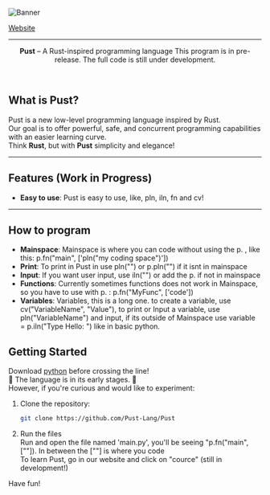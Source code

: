<p align="center">
  
  ![Banner](https://github.com/user-attachments/assets/2912f1f3-4c54-4d49-86a3-acf5b147a244)
</p>
<p align="center">
  
  [Website](https://pust-lang.github.io/web/)
</p>
<hr>
<p align="center">
  <b>Pust</b> – A Rust-inspired programming language  
  This program is in pre-release. The full code is still under development.
</p>


<br>

## What is Pust?

Pust is a new low-level programming language inspired by Rust.  
Our goal is to offer powerful, safe, and concurrent programming capabilities with an easier learning curve.  
Think **Rust**, but with **Pust** simplicity and elegance!

---

## Features (Work in Progress)

- **Easy to use**: Pust is easy to use, like, pln, iln, fn and cv!

---
## How to program
- **Mainspace**: Mainspace is where you can code without using the p. , like this: p.fn("main", ['pln("my coding space")'])
- **Print**: To print in Pust in use pln("") or p.pln("") if it isnt in mainspace
- **Input**: If you want user input, use iln("") or add the p. if not in mainspace
- **Functions**: Currently sometimes functions does not work in Mainspace, so you have to use with p. : p.fn("MyFunc", ['code'])
- **Variables**: Variables, this is a long one. to create a variable, use cv("VariableName", "Value"), to print or Input a variable, use pln("VariableName") and input, if its outside of Mainspace use variable = p.iln("Type Hello: ") like in basic python.


## Getting Started
Download [python](https://python.org) before crossing the line! <br>
🚧 The language is in its early stages. 🚧  <br>
However, if you're curious and would like to experiment: <br>

1. Clone the repository: <br>  
   ```bash
   git clone https://github.com/Pust-Lang/Pust
   ```
2. Run the files <br>
   Run and open the file named 'main.py', you'll be seeing "p.fn("main", [""]). In between the [""] is where you code <br>
   To learn Pust, go in our website and click on "cource" (still in development!) <br>

Have fun!
